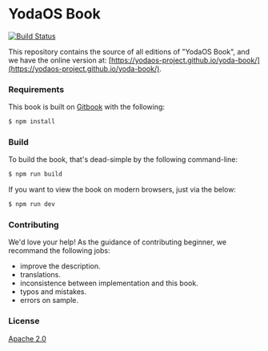 # YodaOS Book

[![Build Status](https://travis-ci.com/yodaos-project/yoda-book.svg?branch=master)](https://travis-ci.com/yodaos-project/yoda-book)

This repository contains the source of all editions of "YodaOS Book", and we have the online version at: [https://yodaos-project.github.io/yoda-book/](https://yodaos-project.github.io/yoda-book/).

### Requirements

This book is built on [Gitbook][] with the following:

```sh
$ npm install
```

### Build

To build the book, that's dead-simple by the following command-line:

```sh
$ npm run build
```

If you want to view the book on modern browsers, just via the below:

```sh
$ npm run dev
```

### Contributing

We'd love your help! As the guidance of contributing beginner, we recommand the following jobs:

- improve the description.
- translations.
- inconsistence between implementation and this book.
- typos and mistakes.
- errors on sample.

### License

[Apache 2.0][]

[Gitbook]: https://github.com/gitbookio
[Apache 2.0]: LICENSE
